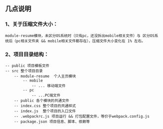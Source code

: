 ## 几点说明
### 1、关于压缩文件大小： 
    module-resume模块，未区分OS系统时（只有pc，还没拆出mobile相关文件）与 区分OS系统后（pc相关文件夹 && mobile相关文件都存在），压缩文件大小变化在 1% 左右。

### 2、项目目录结构：
    -- public 项目模板文件
    -- src 整个项目目录
        -- module-resume  个人主页模块
            -- mobile
                -- ... 移动端文件
            -- pc
                -- ...PC端文件
        -- public 各个模块的共通文件
        -- index.css 整个项目的共通样式
        -- index.js  整个项目的入口文件
        -- .webpackrc.js 项目运行 && 打包配置文件，等价于webpack.config.js
        -- package.json 项目信息、脚本、依赖等

